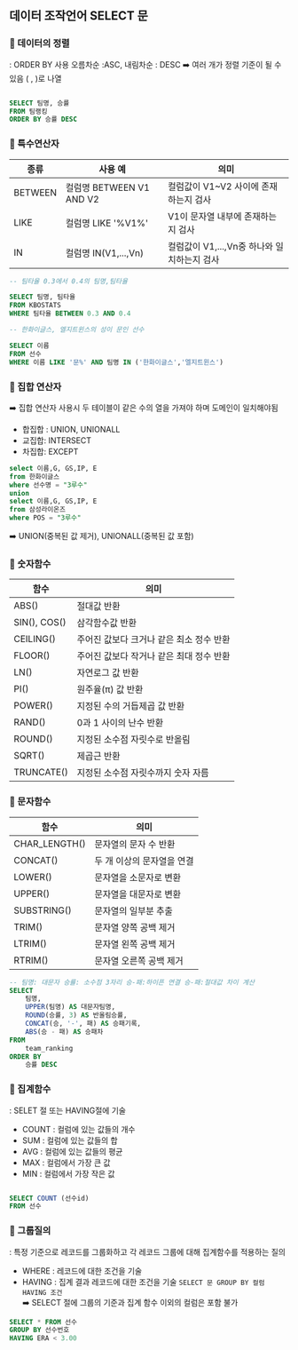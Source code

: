 ## 데이터 조작언어 SELECT 문

### 📌 데이터의 정렬

: ORDER BY 사용 오름차순 :ASC, 내림차순 : DESC ➡️ 여러 개가 정렬 기준이 될 수 있음 ( , )로 나열

```sql

SELECT 팀명, 승률
FROM 팀랭킹
ORDER BY 승률 DESC

```

### 📌 특수연산자

| 종류    | 사용 예                  | 의미                                        |
| ------- | ------------------------ | ------------------------------------------- |
| BETWEEN | 컬럼명 BETWEEN V1 AND V2 | 컬럼값이 V1~V2 사이에 존재하는지 검사       |
| LIKE    | 컬럼명 LIKE '%V1%'       | V1이 문자열 내부에 존재하는지 검사          |
| IN      | 컬럼명 IN(V1,...,Vn)     | 컬럼값이 V1,...,Vn중 하나와 일치하는지 검사 |

```sql
-- 팀타율 0.3에서 0.4의 팀명,팀타율

SELECT 팀명, 팀타율
FROM KBOSTATS
WHERE 팀타율 BETWEEN 0.3 AND 0.4

-- 한화이글스, 엘지트윈스의 성이 문인 선수

SELECT 이름
FROM 선수
WHERE 이름 LIKE '문%' AND 팀명 IN ('한화이글스','엘지트윈스')

```

### 📌 집합 연산자

➡️ 집합 연산자 사용시 두 테이블이 같은 수의 열을 가져야 하며 도메인이 일치해야됨

- 합집합 : UNION, UNIONALL
- 교집합: INTERSECT
- 차집합: EXCEPT </br>

```sql
select 이름,G, GS,IP, E
from 한화이글스
where 선수명 = "3루수"
union
select 이름,G, GS,IP, E
from 삼성라이온즈
where POS = "3루수"
```

➡️ UNION(중복된 값 제거), UNIONALL(중복된 값 포함)

### 📌 숫자함수

| 함수         | 의미                                     |
| ------------ | ---------------------------------------- |
| ABS()        | 절대값 반환                              |
| SIN(), COS() | 삼각함수값 반환                          |
| CEILING()    | 주어진 값보다 크거나 같은 최소 정수 반환 |
| FLOOR()      | 주어진 값보다 작거나 같은 최대 정수 반환 |
| LN()         | 자연로그 값 반환                         |
| PI()         | 원주율(π) 값 반환                        |
| POWER()      | 지정된 수의 거듭제곱 값 반환             |
| RAND()       | 0과 1 사이의 난수 반환                   |
| ROUND()      | 지정된 소수점 자릿수로 반올림            |
| SQRT()       | 제곱근 반환                              |
| TRUNCATE()   | 지정된 소수점 자릿수까지 숫자 자름       |

### 📌 문자함수

| 함수          | 의미                       |
| ------------- | -------------------------- |
| CHAR_LENGTH() | 문자열의 문자 수 반환      |
| CONCAT()      | 두 개 이상의 문자열을 연결 |
| LOWER()       | 문자열을 소문자로 변환     |
| UPPER()       | 문자열을 대문자로 변환     |
| SUBSTRING()   | 문자열의 일부분 추출       |
| TRIM()        | 문자열 양쪽 공백 제거      |
| LTRIM()       | 문자열 왼쪽 공백 제거      |
| RTRIM()       | 문자열 오른쪽 공백 제거    |

```sql
-- 팀명: 대문자 승률: 소수점 3자리 승-패:하이픈 연결 승-패:절대값 차이 계산
SELECT
    팀명,
    UPPER(팀명) AS 대문자팀명,
    ROUND(승률, 3) AS 반올림승률,
    CONCAT(승, '-', 패) AS 승패기록,
    ABS(승 - 패) AS 승패차
FROM
    team_ranking
ORDER BY
    승률 DESC
```

### 📌 집계함수

: SELET 절 또는 HAVING절에 기술</br>

- COUNT : 컬럼에 있는 값들의 개수
- SUM : 컬럼에 있는 값들의 합
- AVG : 컬럼에 있는 값들의 평균
- MAX : 컬럼에서 가장 큰 값
- MIN : 컬럼에서 가장 작은 값

```sql

SELECT COUNT (선수id)
FROM 선수

```

### 📌 그룹질의

: 특정 기준으로 레코드를 그룹화하고 각 레코드 그룹에 대해 집계함수를 적용하는 질의</br>

- WHERE : 레코드에 대한 조건을 기술
- HAVING : 집계 결과 레코드에 대한 조건을 기술
  `SELECT 문 GROUP BY 컬럼 HAVING 조건`</br>
  ➡️ SELECT 절에 그룹의 기준과 집계 함수 이외의 컬럼은 포함 불가

```sql
SELECT * FROM 선수
GROUP BY 선수번호
HAVING ERA < 3.00
```
